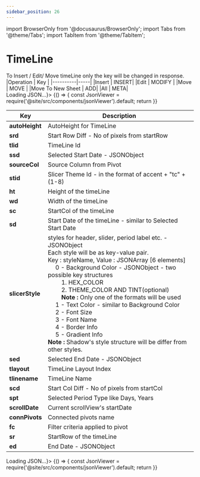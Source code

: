 ```yaml
---
sidebar_position: 26
---
```


import BrowserOnly from '@docusaurus/BrowserOnly';
import Tabs from '@theme/Tabs';
import TabItem from '@theme/TabItem';

# TimeLine
<Tabs>
<TabItem value="meta" label="Insert / Edit / Move / All" default>
To Insert / Edit/ Move timeLine only the key will be changed in response.
|Operation | Key | 
|----------|-----|   
|Insert | INSERT|
|Edit | MODIFY |
|Move | MOVE |
|Move To New Sheet | ADD|
|All | META|
<br/>
<BrowserOnly fallback={<div>Loading JSON...</div>}>
{() => {
    const JsonViewer = require('@site/src/components/jsonViewer').default;
    return <JsonViewer data={{
        "PIVOT_TIMELINE": {
            "MODIFY": [
                {
                    "autoHeight": true,
                    "srd": 17.8130081300813,
                    "tlid": "Timeline1",
                    "ssd": {
                        "month": 12,
                        "year": 2023,
                        "day": 4
                    },
                    "sourceCol": "C",
                    "stid": "1tc8",
                    "ht": 142,
                    "wd": 350,
                    "sc": 7,
                    "sd": {
                        "month": 1,
                        "year": 2023,
                        "day": 1
                    },
                    "slicerStyle": {
                        "item_off_style": [
                            {
                                "THEME_COLOR": "TEXT1",
                                "TINT": "0.9"
                            },
                            {},
                            "",
                            "",
                            [
                                {},
                                {},
                                {},
                                {}
                            ],
                            {}
                        ],
                        "shadow": {
                            "color": {
                                "THEME_COLOR": "ACCENT1",
                                "TINT": "0.8200000000000001"
                            },
                            "x": 7,
                            "y": 7,
                            "blur": 0,
                            "opacity": 0,
                            "inner": true,
                            "spread": 6
                        },
                        "whole_table_style": [
                            {
                                "THEME_COLOR": "TEXT1",
                                "TINT": "0.98"
                            },
                            {},
                            "",
                            "",
                            [
                                {
                                    "COLOR": {
                                        "THEME_COLOR": "TEXT1",
                                        "TINT": "0.9"
                                    },
                                    "STYLE": "1.0000px solid"
                                },
                                {
                                    "COLOR": {
                                        "THEME_COLOR": "TEXT1",
                                        "TINT": "0.9"
                                    },
                                    "STYLE": "1.0000px solid"
                                },
                                {
                                    "COLOR": {
                                        "THEME_COLOR": "TEXT1",
                                        "TINT": "0.9"
                                    },
                                    "STYLE": "1.0000px solid"
                                },
                                {
                                    "COLOR": {
                                        "THEME_COLOR": "TEXT1",
                                        "TINT": "0.9"
                                    },
                                    "STYLE": "1.0000px solid"
                                }
                            ],
                            {
                                "bgStart": {
                                    "THEME_COLOR": "ACCENT1",
                                    "TINT": "0.9500000000000001"
                                },
                                "bgStop": {
                                    "THEME_COLOR": "ACCENT1",
                                    "TINT": "0.89"
                                }
                            }
                        ],
                        "item_on_style": [
                            {
                                "THEME_COLOR": "ACCENT1"
                            },
                            {},
                            "",
                            "",
                            [
                                {},
                                {},
                                {},
                                {}
                            ],
                            {}
                        ],
                        "period_label2_style": [
                            {},
                            {
                                "THEME_COLOR": "TEXT1",
                                "TINT": "0.38"
                            },
                            "",
                            "",
                            [
                                {},
                                {},
                                {},
                                {}
                            ],
                            {}
                        ],
                        "sliderStyle": "WAY_POINT",
                        "header_style": [
                            {},
                            {
                                "THEME_COLOR": "TEXT1"
                            },
                            "",
                            "",
                            [
                                {},
                                {},
                                {},
                                {}
                            ],
                            {}
                        ],
                        "time_level_style": [
                            {
                                "THEME_COLOR": "TEXT1",
                                "TINT": "0.38"
                            },
                            {},
                            "",
                            "",
                            [
                                {},
                                {},
                                {},
                                {}
                            ],
                            {}
                        ],
                        "period_label1_style": [
                            {},
                            {
                                "THEME_COLOR": "TEXT1",
                                "TINT": "0.38"
                            },
                            "",
                            "",
                            [
                                {},
                                {},
                                {},
                                {}
                            ],
                            {}
                        ],
                        "slider_label_style": [
                            {},
                            {
                                "HEX_COLOR": "z-automatic"
                            },
                            "",
                            "",
                            [
                                {},
                                {},
                                {},
                                {}
                            ],
                            {}
                        ],
                        "item_off_space_style": [
                            {
                                "THEME_COLOR": "TEXT1",
                                "TINT": "0.85"
                            },
                            {},
                            "",
                            "",
                            [
                                {},
                                {},
                                {},
                                {}
                            ],
                            {}
                        ],
                        "item_on_space_style": [
                            {
                                "THEME_COLOR": "TEXT1",
                                "TINT": "0.85"
                            },
                            {},
                            "",
                            "",
                            [
                                {},
                                {},
                                {},
                                {}
                            ],
                            {}
                        ]
                    },
                    "sed": {
                        "month": 12,
                        "year": 2023,
                        "day": 5
                    },
                    "tlayout": 0,
                    "tlinename": "C",
                    "scd": 59.67479674796766,
                    "spt": "DAYS",
                    "scrollDate": {
                        "month": 11,
                        "year": 2023,
                        "day": 25
                    },
                    "connPivots": [
                        "PivotTable1"
                    ],
                    "fc": "btwn",
                    "sr": 6,
                    "ed": {
                        "month": 12,
                        "year": 2023,
                        "day": 31
                    }
                }
            ]
    }
    }} />
    }}
</BrowserOnly>
<br/>

| Key         | Description |
|-------------|-------|
| <b>autoHeight</b>     | AutoHeight for TimeLine  |
| <b>srd</b>    | Start Row Diff - No of pixels from startRow   |
| <b>tlid</b>  | TimeLine Id     |
| <b>ssd</b>   |  Selected Start Date - JSONObject |
|<b>sourceCol</b> | Source Column from Pivot|
|<b>stid</b> | Slicer Theme Id - in the format of accent + "tc" + (1-8)|
|<b>ht</b>  | Height of the timeLine|
|<b>wd</b>  | Width of the timeLine|
|<b>sc</b>  | StartCol of the timeLine|
|<b>sd</b>  | Start Date of the timeLine - similar to Selected Start Date|
|<b>slicerStyle</b>  | styles for header, slider, period label etc. - JSONObject <br/> Each style will be as key-value pair.<br/> Key : styleName, Value : JSONArray [6 elements] <br/> &emsp; 0 - Background Color - JSONObject - two possible key structures <br/>&emsp;&emsp; 1. HEX_COLOR <br/>&emsp;&emsp; 2. THEME_COLOR AND TINT(optional) <br/>&emsp;&emsp; <b>Note :</b> Only one of the formats will be used <br/>&emsp; 1 - Text Color - similar to Background Color <br/> &emsp; 2 - Font Size <br/>&emsp; 3 - Font Name <br/>&emsp; 4 - Border Info <br/>&emsp; 5 - Gradient Info <br/><b> Note :</b> Shadow's style structure will be differ from other styles.|
|<b>sed</b>  | Selected End Date - JSONObject|
|<b>tlayout</b>  | TimeLine Layout Index|
|<b>tlinename</b> | TimeLine Name| 
|<b>scd</b>  | Start Col Diff - No of pixels from startCol|
|<b>spt</b>  | Selected Period Type like Days, Years|
|<b>scrollDate</b>  | Current scrollView's startDate|
|<b>connPivots</b>  | Connected pivots name|
|<b>fc</b>  | Filter criteria applied to pivot|
|<b>sr</b>  | StartRow of the timeLine |
|<b>ed</b>  | End Date - JSONObject|
  </TabItem>

  <TabItem value="delete" label="Delete" default>
  <BrowserOnly fallback={<div>Loading JSON...</div>}>
    {() => {
        const JsonViewer = require('@site/src/components/jsonViewer').default;
        return <JsonViewer data={{
            "PIVOT_TIMELINE": {
            "DELETE": [
                "Timeline1"
            ]
        }
        }} />
            }}
    </BrowserOnly>
  </TabItem>
</Tabs>